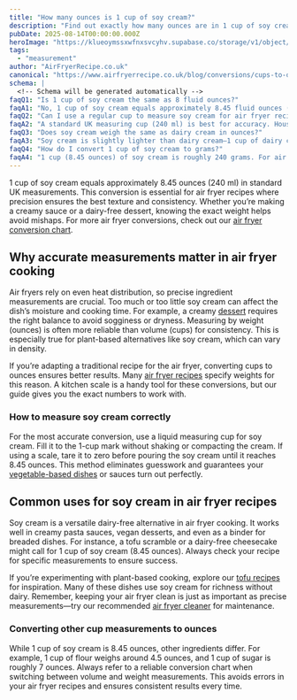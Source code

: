 ```yaml
---
title: "How many ounces is 1 cup of soy cream?"
description: "Find out exactly how many ounces are in 1 cup of soy cream for perfect air fryer recipes every time. Includes UK conversions!"
pubDate: 2025-08-14T00:00:00.000Z
heroImage: "https://klueoymssxwfnxsvcyhv.supabase.co/storage/v1/object/public/Shmucket/how-many-ounces-is-1-cup-of-soy-cream.webp"
tags:
  - "measurement"
author: "AirFryerRecipe.co.uk"
canonical: "https://www.airfryerrecipe.co.uk/blog/conversions/cups-to-ounces/how-many-ounces-is-1-cup-of-soy-cream"
schema: |
  <!-- Schema will be generated automatically -->
faqQ1: "Is 1 cup of soy cream the same as 8 fluid ounces?"
faqA1: "No, 1 cup of soy cream equals approximately 8.45 fluid ounces (240 ml) due to its density. Fluid ounces measure volume, while weight ounces account for density differences. For air fryer recipes, weighing soy cream ensures accuracy."
faqQ2: "Can I use a regular cup to measure soy cream for air fryer recipes?"
faqA2: "A standard UK measuring cup (240 ml) is best for accuracy. Household cups vary in size, which can affect your recipe. For precision, use a kitchen scale to measure 8.45 ounces of soy cream instead."
faqQ3: "Does soy cream weigh the same as dairy cream in ounces?"
faqA3: "Soy cream is slightly lighter than dairy cream—1 cup of dairy cream weighs about 8.8 ounces. Always check your recipe, as this small difference can impact air fryer cooking times and textures."
faqQ4: "How do I convert 1 cup of soy cream to grams?"
faqA4: "1 cup (8.45 ounces) of soy cream is roughly 240 grams. For air fryer recipes, grams offer even greater precision. Use a digital scale for the best results, especially in baking or sauces."
---
```

<p>1 cup of soy cream equals approximately 8.45 ounces (240 ml) in standard UK measurements. This conversion is essential for air fryer recipes where precision ensures the best texture and consistency. Whether you’re making a creamy sauce or a dairy-free dessert, knowing the exact weight helps avoid mishaps. For more air fryer conversions, check out our <a href=https://www.airfryerrecipe.co.uk/air-fryer-conversion-chart>air fryer conversion chart</a>.</p>

<h2>Why accurate measurements matter in air fryer cooking</h2>  
<p>Air fryers rely on even heat distribution, so precise ingredient measurements are crucial. Too much or too little soy cream can affect the dish’s moisture and cooking time. For example, a creamy <a href=https://www.airfryerrecipe.co.uk/recipe-category/dessert>dessert</a> requires the right balance to avoid sogginess or dryness. Measuring by weight (ounces) is often more reliable than volume (cups) for consistency. This is especially true for plant-based alternatives like soy cream, which can vary in density.</p>  

<p>If you’re adapting a traditional recipe for the air fryer, converting cups to ounces ensures better results. Many <a href=https://www.airfryerrecipe.co.uk/recipes>air fryer recipes</a> specify weights for this reason. A kitchen scale is a handy tool for these conversions, but our guide gives you the exact numbers to work with.</p>  

<h3>How to measure soy cream correctly</h3>  
<p>For the most accurate conversion, use a liquid measuring cup for soy cream. Fill it to the 1-cup mark without shaking or compacting the cream. If using a scale, tare it to zero before pouring the soy cream until it reaches 8.45 ounces. This method eliminates guesswork and guarantees your <a href=https://www.airfryerrecipe.co.uk/recipe-category/vegetables>vegetable-based dishes</a> or sauces turn out perfectly.</p>  

<h2>Common uses for soy cream in air fryer recipes</h2>  
<p>Soy cream is a versatile dairy-free alternative in air fryer cooking. It works well in creamy pasta sauces, vegan desserts, and even as a binder for breaded dishes. For instance, a tofu scramble or a dairy-free cheesecake might call for 1 cup of soy cream (8.45 ounces). Always check your recipe for specific measurements to ensure success.</p>  

<p>If you’re experimenting with plant-based cooking, explore our <a href=https://www.airfryerrecipe.co.uk/recipe-category/tofu>tofu recipes</a> for inspiration. Many of these dishes use soy cream for richness without dairy. Remember, keeping your air fryer clean is just as important as precise measurements—try our recommended <a href=https://www.airfryerrecipe.co.uk/air-fryer-cleaner>air fryer cleaner</a> for maintenance.</p>  

<h3>Converting other cup measurements to ounces</h3>  
<p>While 1 cup of soy cream is 8.45 ounces, other ingredients differ. For example, 1 cup of flour weighs around 4.5 ounces, and 1 cup of sugar is roughly 7 ounces. Always refer to a reliable conversion chart when switching between volume and weight measurements. This avoids errors in your air fryer recipes and ensures consistent results every time.</p>
